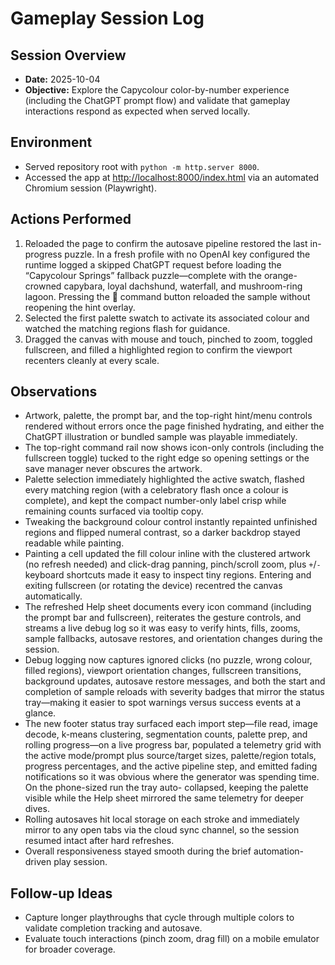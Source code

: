 # Gameplay Session Log

## Session Overview
- **Date:** 2025-10-04
- **Objective:** Explore the Capycolour color-by-number experience (including the ChatGPT prompt flow) and validate that gameplay interactions respond as expected when served locally.

## Environment
- Served repository root with `python -m http.server 8000`.
- Accessed the app at <http://localhost:8000/index.html> via an automated Chromium session (Playwright).

## Actions Performed
1. Reloaded the page to confirm the autosave pipeline restored the last
   in-progress puzzle. In a fresh profile with no OpenAI key configured the
   runtime logged a skipped ChatGPT request before loading the “Capycolour
   Springs” fallback puzzle—complete with the orange-crowned capybara, loyal
   dachshund, waterfall, and mushroom-ring lagoon. Pressing the 🐹 command button
   reloaded the sample without reopening the hint overlay.
2. Selected the first palette swatch to activate its associated colour and
   watched the matching regions flash for guidance.
3. Dragged the canvas with mouse and touch, pinched to zoom, toggled
   fullscreen, and filled a highlighted region to confirm the viewport recenters
   cleanly at every scale.

## Observations
- Artwork, palette, the prompt bar, and the top-right hint/menu controls rendered
  without errors once the page finished hydrating, and either the ChatGPT
  illustration or bundled sample was playable immediately.
- The top-right command rail now shows icon-only controls (including the
  fullscreen toggle) tucked to the right edge so opening settings or the save
  manager never obscures the artwork.
- Palette selection immediately highlighted the active swatch, flashed every
  matching region (with a celebratory flash once a colour is complete), and kept
  the compact number-only label crisp while remaining counts surfaced via
  tooltip copy.
- Tweaking the background colour control instantly repainted unfinished regions
  and flipped numeral contrast, so a darker backdrop stayed readable while
  painting.
- Painting a cell updated the fill colour inline with the clustered artwork (no
  refresh needed) and click-drag panning, pinch/scroll zoom, plus `+`/`-`
  keyboard shortcuts made it easy to inspect tiny regions. Entering and exiting
  fullscreen (or rotating the device) recentred the canvas automatically.
- The refreshed Help sheet documents every icon command (including the prompt
  bar and fullscreen), reiterates the gesture controls, and streams a live debug
  log so it was easy to verify hints, fills, zooms, sample fallbacks, autosave
  restores, and orientation changes during the session.
- Debug logging now captures ignored clicks (no puzzle, wrong colour, filled
  regions), viewport orientation changes, fullscreen transitions, background
  updates, autosave restore messages, and both the start and completion of
  sample reloads with severity badges that mirror the status tray—making it
  easier to spot warnings versus success events at a glance.
- The new footer status tray surfaced each import step—file read, image decode,
  k-means clustering, segmentation counts, palette prep, and rolling progress—on
  a live progress bar, populated a telemetry grid with the active mode/prompt
  plus source/target sizes, palette/region totals, progress percentages, and the
  active pipeline step, and emitted fading notifications so it was obvious where
  the generator was spending time. On the phone-sized run the tray auto-
  collapsed, keeping the palette visible while the Help sheet mirrored the same
  telemetry for deeper dives.
- Rolling autosaves hit local storage on each stroke and immediately mirror to
  any open tabs via the cloud sync channel, so the session resumed intact after
  hard refreshes.
- Overall responsiveness stayed smooth during the brief automation-driven play
  session.

## Follow-up Ideas
- Capture longer playthroughs that cycle through multiple colors to validate completion tracking and autosave.
- Evaluate touch interactions (pinch zoom, drag fill) on a mobile emulator for broader coverage.
